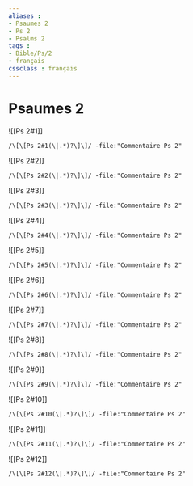```yaml
---
aliases : 
- Psaumes 2
- Ps 2
- Psalms 2
tags : 
- Bible/Ps/2
- français
cssclass : français
---
```


# Psaumes 2

![[Ps 2#1]]

```query
/\[\[Ps 2#1(\|.*)?\]\]/ -file:"Commentaire Ps 2"
```

![[Ps 2#2]]

```query
/\[\[Ps 2#2(\|.*)?\]\]/ -file:"Commentaire Ps 2"
```

![[Ps 2#3]]

```query
/\[\[Ps 2#3(\|.*)?\]\]/ -file:"Commentaire Ps 2"
```

![[Ps 2#4]]

```query
/\[\[Ps 2#4(\|.*)?\]\]/ -file:"Commentaire Ps 2"
```

![[Ps 2#5]]

```query
/\[\[Ps 2#5(\|.*)?\]\]/ -file:"Commentaire Ps 2"
```

![[Ps 2#6]]

```query
/\[\[Ps 2#6(\|.*)?\]\]/ -file:"Commentaire Ps 2"
```

![[Ps 2#7]]

```query
/\[\[Ps 2#7(\|.*)?\]\]/ -file:"Commentaire Ps 2"
```

![[Ps 2#8]]

```query
/\[\[Ps 2#8(\|.*)?\]\]/ -file:"Commentaire Ps 2"
```

![[Ps 2#9]]

```query
/\[\[Ps 2#9(\|.*)?\]\]/ -file:"Commentaire Ps 2"
```

![[Ps 2#10]]

```query
/\[\[Ps 2#10(\|.*)?\]\]/ -file:"Commentaire Ps 2"
```

![[Ps 2#11]]

```query
/\[\[Ps 2#11(\|.*)?\]\]/ -file:"Commentaire Ps 2"
```

![[Ps 2#12]]

```query
/\[\[Ps 2#12(\|.*)?\]\]/ -file:"Commentaire Ps 2"
```

